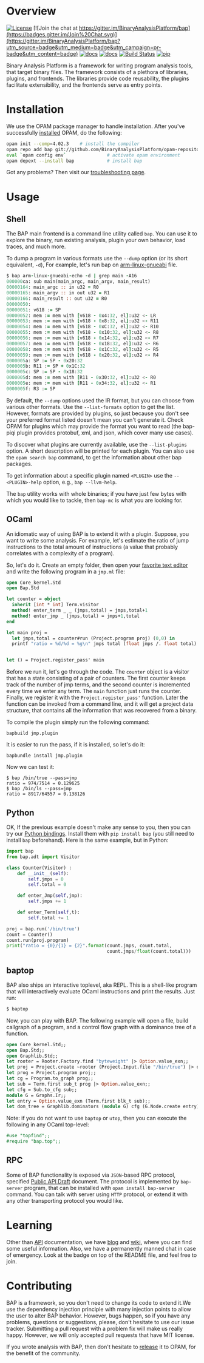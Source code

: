 # Overview

[![License](https://img.shields.io/badge/license-MIT-blue.svg)](https://github.com/BinaryAnalysisPlatform/bap/blob/master/LICENSE)
[![Join the chat at https://gitter.im/BinaryAnalysisPlatform/bap](https://badges.gitter.im/Join%20Chat.svg)](https://gitter.im/BinaryAnalysisPlatform/bap?utm_source=badge&utm_medium=badge&utm_campaign=pr-badge&utm_content=badge)
[![docs](https://img.shields.io/badge/doc-1.1.0-green.svg)](http://binaryanalysisplatform.github.io/bap/api/v1.1.0/argot_index.html)
[![docs](https://img.shields.io/badge/doc-master-green.svg)](http://binaryanalysisplatform.github.io/bap/api/master/argot_index.html)
[![Build Status](https://travis-ci.org/BinaryAnalysisPlatform/bap.svg?branch=master)](https://travis-ci.org/BinaryAnalysisPlatform/bap)
[![pip](https://img.shields.io/badge/pip-1.1.0-green.svg)](https://pypi.python.org/pypi/bap/)

Binary Analysis Platform is a framework for writing program analysis
tools, that target binary files. The framework consists of a plethora
of libraries, plugins, and frontends. The libraries provide code
reusability, the plugins facilitate extensibility, and the frontends
serve as entry points.

# <a name="Installation"></a>Installation

We use the OPAM package manager to handle installation. After you've
successfully [installed](https://opam.ocaml.org/doc/Install.html)
OPAM, do the following:

```bash
opam init --comp=4.02.3    # install the compiler
opam repo add bap git://github.com/BinaryAnalysisPlatform/opam-repository
eval `opam config env`               # activate opam environment
opam depext --install bap            # install bap
```

Got any problems? Then visit our [troubleshooting page](https://github.com/BinaryAnalysisPlatform/bap/wiki/Troubleshooting-installation).

# Usage

## Shell

The BAP main frontend is a command line utility called `bap`. You can
use it to explore the binary, run existing analysis, plugin your own
behavior, load traces, and much more.

To dump a program in various formats use the `--dump` option (or its short
equivalent, `-d`), For example, let's run bap on
[arm-linux-gnueabi](https://github.com/BinaryAnalysisPlatform/bap-testsuite/blob/master/bin/arm-linux-gnueabi-echo)
file.

```fortran
$ bap arm-linux-gnueabi-echo -d | grep main -A16
000000ca: sub main(main_argc, main_argv, main_result)
00000164: main_argc :: in u32 = R0
00000165: main_argv :: in out u32 = R1
00000166: main_result :: out u32 = R0
00000050:
00000051: v618 := SP
00000052: mem := mem with [v618 - 0x4:32, el]:u32 <- LR
00000053: mem := mem with [v618 - 0x8:32, el]:u32 <- R11
00000054: mem := mem with [v618 - 0xC:32, el]:u32 <- R10
00000055: mem := mem with [v618 - 0x10:32, el]:u32 <- R8
00000056: mem := mem with [v618 - 0x14:32, el]:u32 <- R7
00000057: mem := mem with [v618 - 0x18:32, el]:u32 <- R6
00000058: mem := mem with [v618 - 0x1C:32, el]:u32 <- R5
00000059: mem := mem with [v618 - 0x20:32, el]:u32 <- R4
0000005a: SP := SP - 0x20:32
0000005b: R11 := SP + 0x1C:32
0000005c: SP := SP - 0x18:32
0000005d: mem := mem with [R11 - 0x30:32, el]:u32 <- R0
0000005e: mem := mem with [R11 - 0x34:32, el]:u32 <- R1
0000005f: R3 := SP
```

By default, the `--dump` options used the IR format, but you can
choose from various other formats. Use the `--list-formats` option to
get the list. However, formats are provided by plugins, so just
because you don't see your preferred format listed doesn't mean you
can't generate it. Check OPAM for plugins which may provide the format
you want to read (the bap-piqi plugin provides protobuf, xml, and
json, which cover many use cases).

To discover what plugins are currently available, use the
`--list-plugins` option. A short description will be printed for each
plugin. You can also use the `opam search bap` command, to get the
information about other bap packages.

To get information about a specific plugin named `<PLUGIN>` use
the `--<PLUGIN>-help` option, e.g., `bap --llvm-help`.

The `bap` utility works with whole binaries; if you have just few
bytes with which you would like to tackle, then `bap-mc` is what you
are looking for.


## OCaml

An idiomatic way of using BAP is to extend it with a plugin. Suppose,
you want to write some analysis. For example, let's estimate the ratio
of jump instructions to the total amount of instructions (a value that
probably correlates with a complexity of a program).

So, let's do it. Create an empty folder, then open your
[favorite text editor](https://github.com/BinaryAnalysisPlatform/bap/wiki/Emacs)
and write the following program in a `jmp.ml` file:

```ocaml
open Core_kernel.Std
open Bap.Std

let counter = object
  inherit [int * int] Term.visitor
  method! enter_term _ _ (jmps,total) = jmps,total+1
  method! enter_jmp _ (jmps,total) = jmps+1,total
end

let main proj =
  let jmps,total = counter#run (Project.program proj) (0,0) in
  printf "ratio = %d/%d = %g\n" jmps total (float jmps /. float total)


let () = Project.register_pass' main
```

Before we run it, let's go through the code. The `counter` object is a
visitor that has a state consisting of a pair of counters. The first
counter keeps track of the number of jmp terms, and the second counter
is incremented every time we enter any term.  The `main` function
just runs the counter. Finally, we register it with the
`Project.register_pass'` function. Later the function can be invoked
from a command line, and it will get a project data structure, that
contains all the information that was recovered from a binary.

To compile the plugin simply run the following command:

```
bapbuild jmp.plugin
```

It is easier to run the pass, if it is installed, so let's do it:

```
bapbundle install jmp.plugin
```

Now we can test it:
```
$ bap /bin/true --pass=jmp
ratio = 974/7514 = 0.129625
$ bap /bin/ls --pass=jmp
ratio = 8917/64557 = 0.138126
```

## Python

OK, If the previous example doesn't make any sense to you, then you
can try our
[Python bindings](https://github.com/BinaryAnalysisPlatform/bap-python).
Install them with `pip install bap` (you still need to install `bap`
beforehand). Here is the same example, but in Python:

```python
import bap
from bap.adt import Visitor

class Counter(Visitor) :
    def __init__(self):
        self.jmps = 0
        self.total = 0

    def enter_Jmp(self,jmp):
        self.jmps += 1

    def enter_Term(self,t):
        self.total += 1

proj = bap.run('/bin/true')
count = Counter()
count.run(proj.program)
print("ratio = {0}/{1} = {2}".format(count.jmps, count.total,
                                     count.jmps/float(count.total)))
```


## baptop

BAP also ships an interactive toplevel, aka REPL. This is a shell-like
program that will interactively evaluate OCaml instructions and
print the results. Just run:

```bash
$ baptop
```

Now, you can play with BAP. The following example will open a file,
build callgraph of a program, and a control flow graph with a
dominance tree of a function.

```ocaml
open Core_kernel.Std;;
open Bap.Std;;
open Graphlib.Std;;
let rooter = Rooter.Factory.find "byteweight" |> Option.value_exn;;
let proj = Project.create ~rooter (Project.Input.file "/bin/true") |> ok_exn;;
let prog = Project.program proj;;
let cg = Program.to_graph prog;;
let sub = Term.first sub_t prog |> Option.value_exn;;
let cfg = Sub.to_cfg sub;;
module G = Graphs.Ir;;
let entry = Option.value_exn (Term.first blk_t sub);;
let dom_tree = Graphlib.dominators (module G) cfg (G.Node.create entry);;
```

Note: if you do not want to use `baptop` or `utop`, then you can
execute the following in any OCaml top-level:

```ocaml
#use "topfind";;
#require "bap.top";;
```

## RPC

Some of BAP functionality is exposed via `JSON`-based RPC protocol,
specified
[Public API Draft](https://github.com/BinaryAnalysisPlatform/bap/wiki/Public-API-%5Bdraft%5D)
document. The protocol is implemented by `bap-server` program, that
can be installed with `opam install bap-server` command. You can talk
with server using `HTTP` protocol, or extend it with any other
transporting protocol you would like.


# Learning

Other than
[API](https://binaryanalysisplatform.github.io/bap/api/v1.0.0/argot_index.html)
documentation, we have
[blog](https://binaryanalysisplatform.github.io/) and
[wiki](https://github.com/BinaryAnalysisPlatform/bap/wiki/), where you
can find some useful information. Also, we have a permanently manned
chat in case of emergency. Look at the badge on top of the README
file, and feel free to join.

# Contributing

BAP is a framework, so you don't need to change its code to extend
it.We use the dependency injection principle with many injection
points to allow the user to alter BAP behavior. However, bugs happen,
so if you have any problems, questions or suggestions, please, don't
hesitate to use our issue tracker. Submitting a pull request with a
problem fix will make us really happy. However, we will only accepted
pull requests that have MIT license.

If you wrote analysis with BAP, then don't hesitate to
[release](https://opam.ocaml.org/doc/Packaging.html) it to OPAM, for
the benefit of the community.

